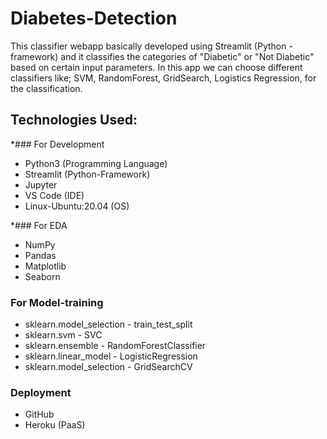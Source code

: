 # Diabetes-Detection

This classifier webapp basically developed using Streamlit (Python - framework) and it classifies the categories of "Diabetic" or "Not Diabetic"  based on certain input parameters. In this app we can choose different classifiers like; SVM, RandomForest, GridSearch, Logistics Regression, for the classification.

## **Technologies Used:**

*### For Development
* Python3 (Programming Language)
* Streamlit (Python-Framework)
* Jupyter
* VS Code (IDE)
* Linux-Ubuntu:20.04 (OS)

*### For EDA
* NumPy
* Pandas
* Matplotlib
* Seaborn

### For Model-training
* sklearn.model_selection - train_test_split
* sklearn.svm - SVC
* sklearn.ensemble - RandomForestClassifier
* sklearn.linear_model - LogisticRegression
* sklearn.model_selection - GridSearchCV

### Deployment
* GitHub
* Heroku (PaaS)
